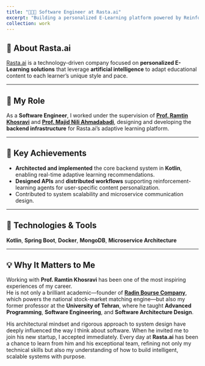 ```yaml
---
title: "👨🏻‍🏫 Software Engineer at Rasta.ai"
excerpt: "Building a personalized E-Learning platform powered by Reinforcement Learning and scalable backend architecture.<br/>"
collection: work
---
```


## 🏢 About Rasta.ai
[Rasta.ai](https://rastai.ai/) is a technology-driven company focused on **personalized E-Learning solutions** that leverage **artificial intelligence** to adapt educational content to each learner’s unique style and pace.

---

## 💼 My Role
As a **Software Engineer**, I worked under the supervision of [**Prof. Ramtin Khosravi**](https://scholar.google.com/citations?user=b9ib0IYAAAAJ&hl=en) and [**Prof. Majid Nili Ahmadabadi**](https://scholar.google.com/citations?user=QlwWxmoAAAAJ&hl=en), designing and developing the **backend infrastructure** for Rasta.ai’s adaptive learning platform.

---

## 🚀 Key Achievements
- **Architected and implemented** the core backend system in **Kotlin**, enabling real-time adaptive learning recommendations.  
- **Designed APIs** and **distributed workflows** supporting reinforcement-learning agents for user-specific content personalization.  
- Contributed to system scalability and microservice communication design.

---

## 🧰 Technologies & Tools
**Kotlin**, **Spring Boot**, **Docker**, **MongoDB**, **Microservice Architecture**

---

## 💡 Why It Matters to Me
Working with **Prof. Ramtin Khosravi** has been one of the most inspiring experiences of my career.  
He is not only a brilliant academic—founder of [**Radin Bourse Company**](https://radinbourse.com/), which powers the national stock-market matching engine—but also my former professor at the **University of Tehran**, where he taught **Advanced Programming**, **Software Engineering**, and **Software Architecture Design**.  

His architectural mindset and rigorous approach to system design have deeply influenced the way I think about software. When he invited me to join his new startup, I accepted immediately. Every day at **Rasta.ai** has been a chance to learn from him and his exceptional team, refining not only my technical skills but also my understanding of how to build intelligent, scalable systems with purpose.

